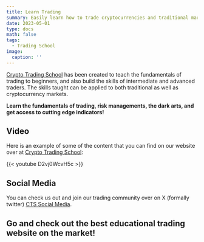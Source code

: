 ```yaml
---
title: Learn Trading
summary: Easily learn how to trade cryptocurrencies and traditional markets with Crypto Trading School!
date: 2023-05-01
type: docs
math: false
tags:
  - Trading School
image:
  caption: ''
---
```


[Crypto Trading School](https://cryptotradingschool.io) has been created to teach the fundamentals of trading to beginners, and also build the skills of intermediate and advanced traders. The skills taught can be applied to both traditional as well as cryptocurrency markets.

**Learn the fundamentals of trading, risk managements, the dark arts, and get access to cutting edge indicators!**

## Video

Here is an example of some of the content that you can find on our website over at [Crypto Trading School](https://cryptotradingschool.io):

{{< youtube D2vj0WcvH5c >}}

## Social Media

You can check us out and join our trading community over on X (formally twitter)  [CTS Social Media](https://x.com/CTSsocialmedia).

## Go and check out the best educational trading website on the market!
